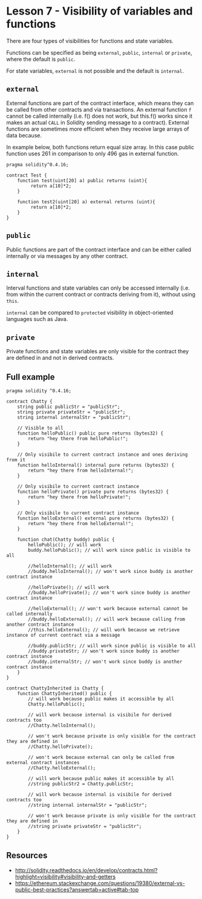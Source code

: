 # Lesson 7 - Visibility of variables and functions

There are four types of visibilities for functions and state variables.

Functions can be specified as being `external`, `public`, `internal` or `private`, where the default is `public`.

For state variables, `external` is not possible and the default is `internal`.

## `external`

External functions are part of the contract interface, which means they can be called from other contracts and via transactions. An external function `f` cannot be called internally (i.e. f() does not work, but this.f() works since it makes an actual `CALL` in Solidity sending message to a contract). External functions are sometimes more efficient when they receive large arrays of data because.

In example below, both functions return equal size array. In this case public function uses 261 in comparison to only 496 gas in external function.

```
pragma solidity^0.4.16;

contract Test {
    function test(uint[20] a) public returns (uint){
         return a[10]*2;
    }

    function test2(uint[20] a) external returns (uint){
         return a[10]*2;
    }
}
```

## `public`

Public functions are part of the contract interface and can be either called internally or via messages by any other contract.

## `internal`

Interval functions and state variables can only be accessed internally (i.e. from within the current contract or contracts deriving from it), without using `this`. 

`internal` can be compared to `protected` visibility in object-oriented languages such as Java.

## `private`

Private functions and state variables are only visible for the contract they are defined in and not in derived contracts.

## Full example

```
pragma solidity ^0.4.16;

contract Chatty {
    string public publicStr = "publicStr";
    string private privateStr = "publicStr";
    string internal internalStr = "publicStr";
    
    // Visible to all
    function helloPublic() public pure returns (bytes32) {
        return "hey there from helloPublic!";
    }
    
    // Only visibile to current contract instance and ones deriving from it
    function helloInternal() internal pure returns (bytes32) {
        return "hey there from helloInternal!";
    }

    // Only visibile to current contract instance
    function helloPrivate() private pure returns (bytes32) {
        return "hey there from helloPrivate!";
    }
    
    // Only visibile to current contract instance
    function helloExternal() external pure returns (bytes32) {
        return "hey there from helloExternal!";
    }
    
    function chat(Chatty buddy) public {
        helloPublic(); // will work
        buddy.helloPublic(); // will work since public is visible to all
            
        //helloInternal(); // will work
        //buddy.helloInternal(); // won't work since buddy is another contract instance
        
        //helloPrivate(); // will work
        //buddy.helloPrivate(); // won't work since buddy is another contract instance
        
        //helloExternal(); // won't work because external cannot be called internally
        //buddy.helloExternal(); // will work because calling from another contract instance 
        //this.helloExternal(); // will work because we retrieve instance of current contract via a message
        
        //buddy.publicStr; // will work since public is visible to all
        //buddy.privateStr; // won't work since buddy is another contract instance
        //buddy.internalStr; // won't work since buddy is another contract instance
    }
}

contract ChattyInherited is Chatty {
    function ChattyInherited() public {
        // will work because public makes it accessible by all
        Chatty.helloPublic();
        
        // will work because internal is visibile for derived contracts too
        //Chatty.helloInternal();
        
        // won't work because private is only visible for the contract they are defined in
        //Chatty.helloPrivate();
        
        // won't work because external can only be called from external contract instances
        //Chatty.helloExternal();
        
        // will work because public makes it accessible by all
        //string publicStr2 = Chatty.publicStr;
        
        // will work because internal is visibile for derived contracts too
        //string internal internalStr = "publicStr";
        
        // won't work because private is only visible for the contract they are defined in
        //string private privateStr = "publicStr";
    }
}
```

## Resources

- http://solidity.readthedocs.io/en/develop/contracts.html?highlight=visibility#visibility-and-getters
- https://ethereum.stackexchange.com/questions/19380/external-vs-public-best-practices?answertab=active#tab-top